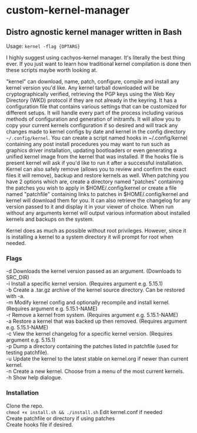 # custom-kernel-manager

## Distro agnostic kernel manager written in Bash

Usage: `kernel -flag {OPTARG}`

I highly suggest using cachyos-kernel manager. It's literally the best thing ever.
If you just want to learn how traditional kernel compilation is done then these
scripts maybe worth looking at.

"kernel" can download, name, patch, configure, compile and install any kernel
version you'd like. Any kernel tarball downloaded will be cryptographically
verified, retrieving the PGP keys using the Web Key Directory (WKD) protocol if
they are not already in the keyring. It has a configuration file that contains
various settings that can be customized for different setups. It will handle
every part of the process including various methods of configuration and
generation of initramfs. It will allow you to copy your current kernels
configuration if so desired and will track any changes made to kernel configs
by date and kernel in the config directory `~/.config/kernel`. You can create
a script named hooks in ~/.config/kernel containing any post install
procedures you may want to run such as graphics driver installation, updating
bootloaders or even generating a unified kernel image from the kernel that was
installed. If the hooks file is present kernel will ask if you'd like to run it
after a successful installation. Kernel can also safely remove (allows you to
review and confirm the exact files it will remove), backup and restore kernels
as well. When patching you have 2 options which are, create a directory named
"patches" containing the patches you wish to apply in $HOME/.config/kernel or
create a file named "patchfile" containing links to patches in
$HOME/.config/kernel and kernel will download them for you. It can also
retrieve the changelog for any version passed to it and display it in your
viewer of choice. When run without any arguments kernel will output various
information about installed kernels and backups on the system.

Kernel does as much as possible without root privileges. However, since it is
installing a kernel to a system directory it will prompt for root when needed.

### Flags

-d   Downloads the kernel version passed as an argument. (Downloads to SRC_DIR)  
-i   Install a specific kernel version. (Requires argument e.g. 5.15.1)  
-b   Create a .tar.gz archive of the kernel source directory. Can be restored with -a.  
-m   Modify kernel config and optionally recompile and install kernel. (Requires argument e.g. 5.15.1-NAME)  
-r   Remove a kernel from system. (Requires argument e.g. 5.15.1-NAME)  
-a   Restore a kernel that was backed up then removed. (Requires argument e.g. 5.15.1-NAME)  
-c   View the kernel changelog for a specific kernel version. (Requires argument e.g. 5.15.1)  
-p   Dump a directory containing the patches listed in patchfile (used for testing patchfile).  
-u   Update the kernel to the latest stable on kernel.org if newer than current kernel.  
-n   Create a new kernel. Choose from a menu of the most current kernels.  
-h   Show help dialogue.  

### Installation

Clone the repo.  
`chmod +x install.sh && ./install.sh`
Edit kernel.conf if needed  
Create patchfile or directory if using patches  
Create hooks file if desired.
